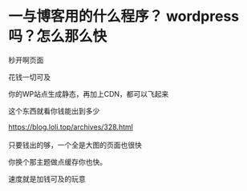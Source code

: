 # 一与博客用的什么程序？ wordpress吗？怎么那么快


秒开啊页面

花钱一切可及

你的WP站点生成静态，再加上CDN，都可以飞起来

这个东西就看你钱能出到多少

https://blog.loli.top/archives/328.html<br />
<br />
只要钱出的够，一个全是大图的页面也很快

你换个那主题做点缓存你也快。

速度就是加钱可及的玩意

